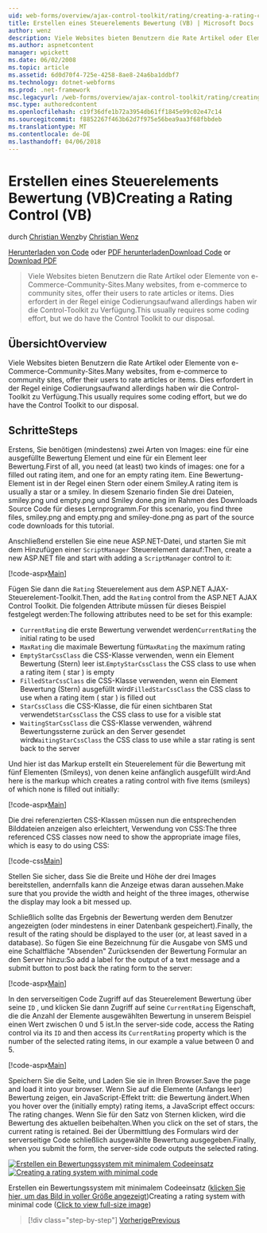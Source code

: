 ```yaml
---
uid: web-forms/overview/ajax-control-toolkit/rating/creating-a-rating-control-vb
title: Erstellen eines Steuerelements Bewertung (VB) | Microsoft Docs
author: wenz
description: Viele Websites bieten Benutzern die Rate Artikel oder Elemente von e-Commerce-Community-Sites. Dies erfordert in der Regel einige Codierungsaufwand, aber wir haben die...
ms.author: aspnetcontent
manager: wpickett
ms.date: 06/02/2008
ms.topic: article
ms.assetid: 6d0d70f4-725e-4258-8ae8-24a6ba1ddbf7
ms.technology: dotnet-webforms
ms.prod: .net-framework
msc.legacyurl: /web-forms/overview/ajax-control-toolkit/rating/creating-a-rating-control-vb
msc.type: authoredcontent
ms.openlocfilehash: c19f36dfe1b72a3954db61ff1845e99c02e47c14
ms.sourcegitcommit: f8852267f463b62d7f975e56bea9aa3f68fbbdeb
ms.translationtype: MT
ms.contentlocale: de-DE
ms.lasthandoff: 04/06/2018
---
```

<a name="creating-a-rating-control-vb"></a><span data-ttu-id="4deef-104">Erstellen eines Steuerelements Bewertung (VB)</span><span class="sxs-lookup"><span data-stu-id="4deef-104">Creating a Rating Control (VB)</span></span>
====================
<span data-ttu-id="4deef-105">durch [Christian Wenz](https://github.com/wenz)</span><span class="sxs-lookup"><span data-stu-id="4deef-105">by [Christian Wenz](https://github.com/wenz)</span></span>

<span data-ttu-id="4deef-106">[Herunterladen von Code](http://download.microsoft.com/download/9/3/f/93f8daea-bebd-4821-833b-95205389c7d0/rating0.vb.zip) oder [PDF herunterladen](http://download.microsoft.com/download/2/d/c/2dc10e34-6983-41d4-9c08-f78f5387d32b/rating0VB.pdf)</span><span class="sxs-lookup"><span data-stu-id="4deef-106">[Download Code](http://download.microsoft.com/download/9/3/f/93f8daea-bebd-4821-833b-95205389c7d0/rating0.vb.zip) or [Download PDF](http://download.microsoft.com/download/2/d/c/2dc10e34-6983-41d4-9c08-f78f5387d32b/rating0VB.pdf)</span></span>

> <span data-ttu-id="4deef-107">Viele Websites bieten Benutzern die Rate Artikel oder Elemente von e-Commerce-Community-Sites.</span><span class="sxs-lookup"><span data-stu-id="4deef-107">Many websites, from e-commerce to community sites, offer their users to rate articles or items.</span></span> <span data-ttu-id="4deef-108">Dies erfordert in der Regel einige Codierungsaufwand allerdings haben wir die Control-Toolkit zu Verfügung.</span><span class="sxs-lookup"><span data-stu-id="4deef-108">This usually requires some coding effort, but we do have the Control Toolkit to our disposal.</span></span>


## <a name="overview"></a><span data-ttu-id="4deef-109">Übersicht</span><span class="sxs-lookup"><span data-stu-id="4deef-109">Overview</span></span>

<span data-ttu-id="4deef-110">Viele Websites bieten Benutzern die Rate Artikel oder Elemente von e-Commerce-Community-Sites.</span><span class="sxs-lookup"><span data-stu-id="4deef-110">Many websites, from e-commerce to community sites, offer their users to rate articles or items.</span></span> <span data-ttu-id="4deef-111">Dies erfordert in der Regel einige Codierungsaufwand allerdings haben wir die Control-Toolkit zu Verfügung.</span><span class="sxs-lookup"><span data-stu-id="4deef-111">This usually requires some coding effort, but we do have the Control Toolkit to our disposal.</span></span>

## <a name="steps"></a><span data-ttu-id="4deef-112">Schritte</span><span class="sxs-lookup"><span data-stu-id="4deef-112">Steps</span></span>

<span data-ttu-id="4deef-113">Erstens, Sie benötigen (mindestens) zwei Arten von Images: eine für eine ausgefüllte Bewertung Element und eine für ein Element leer Bewertung.</span><span class="sxs-lookup"><span data-stu-id="4deef-113">First of all, you need (at least) two kinds of images: one for a filled out rating item, and one for an empty rating item.</span></span> <span data-ttu-id="4deef-114">Eine Bewertung-Element ist in der Regel einen Stern oder einem Smiley.</span><span class="sxs-lookup"><span data-stu-id="4deef-114">A rating item is usually a star or a smiley.</span></span> <span data-ttu-id="4deef-115">In diesem Szenario finden Sie drei Dateien, smiley.png und empty.png und Smiley done.png im Rahmen des Downloads Source Code für dieses Lernprogramm.</span><span class="sxs-lookup"><span data-stu-id="4deef-115">For this scenario, you find three files, smiley.png and empty.png and smiley-done.png as part of the source code downloads for this tutorial.</span></span>

<span data-ttu-id="4deef-116">Anschließend erstellen Sie eine neue ASP.NET-Datei, und starten Sie mit dem Hinzufügen einer `ScriptManager` Steuerelement darauf:</span><span class="sxs-lookup"><span data-stu-id="4deef-116">Then, create a new ASP.NET file and start with adding a `ScriptManager` control to it:</span></span>

[!code-aspx[Main](creating-a-rating-control-vb/samples/sample1.aspx)]

<span data-ttu-id="4deef-117">Fügen Sie dann die `Rating` Steuerelement aus dem ASP.NET AJAX-Steuerelement-Toolkit.</span><span class="sxs-lookup"><span data-stu-id="4deef-117">Then, add the `Rating` control from the ASP.NET AJAX Control Toolkit.</span></span> <span data-ttu-id="4deef-118">Die folgenden Attribute müssen für dieses Beispiel festgelegt werden:</span><span class="sxs-lookup"><span data-stu-id="4deef-118">The following attributes need to be set for this example:</span></span>

- <span data-ttu-id="4deef-119">`CurrentRating` die erste Bewertung verwendet werden</span><span class="sxs-lookup"><span data-stu-id="4deef-119">`CurrentRating` the initial rating to be used</span></span>
- <span data-ttu-id="4deef-120">`MaxRating` die maximale Bewertung für</span><span class="sxs-lookup"><span data-stu-id="4deef-120">`MaxRating` the maximum rating</span></span>
- <span data-ttu-id="4deef-121">`EmptyStarCssClass` die CSS-Klasse verwenden, wenn ein Element Bewertung (Stern) leer ist.</span><span class="sxs-lookup"><span data-stu-id="4deef-121">`EmptyStarCssClass` the CSS class to use when a rating item ( star ) is empty</span></span>
- <span data-ttu-id="4deef-122">`FilledStarCssClass` die CSS-Klasse verwenden, wenn ein Element Bewertung (Stern) ausgefüllt wird</span><span class="sxs-lookup"><span data-stu-id="4deef-122">`FilledStarCssClass` the CSS class to use when a rating item ( star ) is filled out</span></span>
- <span data-ttu-id="4deef-123">`StarCssClass` die CSS-Klasse, die für einen sichtbaren Stat verwendet</span><span class="sxs-lookup"><span data-stu-id="4deef-123">`StarCssClass` the CSS class to use for a visible stat</span></span>
- <span data-ttu-id="4deef-124">`WaitingStarCssClass` die CSS-Klasse verwenden, während Bewertungssterne zurück an den Server gesendet wird</span><span class="sxs-lookup"><span data-stu-id="4deef-124">`WaitingStarCssClass` the CSS class to use while a star rating is sent back to the server</span></span>

<span data-ttu-id="4deef-125">Und hier ist das Markup erstellt ein Steuerelement für die Bewertung mit fünf Elementen (Smileys), von denen keine anfänglich ausgefüllt wird:</span><span class="sxs-lookup"><span data-stu-id="4deef-125">And here is the markup which creates a rating control with five items (smileys) of which none is filled out initially:</span></span>

[!code-aspx[Main](creating-a-rating-control-vb/samples/sample2.aspx)]

<span data-ttu-id="4deef-126">Die drei referenzierten CSS-Klassen müssen nun die entsprechenden Bilddateien anzeigen also erleichtert, Verwendung von CSS:</span><span class="sxs-lookup"><span data-stu-id="4deef-126">The three referenced CSS classes now need to show the appropriate image files, which is easy to do using CSS:</span></span>

[!code-css[Main](creating-a-rating-control-vb/samples/sample3.css)]

<span data-ttu-id="4deef-127">Stellen Sie sicher, dass Sie die Breite und Höhe der drei Images bereitstellen, andernfalls kann die Anzeige etwas daran aussehen.</span><span class="sxs-lookup"><span data-stu-id="4deef-127">Make sure that you provide the width and height of the three images, otherwise the display may look a bit messed up.</span></span>

<span data-ttu-id="4deef-128">Schließlich sollte das Ergebnis der Bewertung werden dem Benutzer angezeigten (oder mindestens in einer Datenbank gespeichert).</span><span class="sxs-lookup"><span data-stu-id="4deef-128">Finally, the result of the rating should be displayed to the user (or, at least saved in a database).</span></span> <span data-ttu-id="4deef-129">So fügen Sie eine Bezeichnung für die Ausgabe von SMS und eine Schaltfläche "Absenden" Zurücksenden der Bewertung Formular an den Server hinzu:</span><span class="sxs-lookup"><span data-stu-id="4deef-129">So add a label for the output of a text message and a submit button to post back the rating form to the server:</span></span>

[!code-aspx[Main](creating-a-rating-control-vb/samples/sample4.aspx)]

<span data-ttu-id="4deef-130">In den serverseitigen Code Zugriff auf das Steuerelement Bewertung über seine `ID` , und klicken Sie dann Zugriff auf seine `CurrentRating` Eigenschaft, die die Anzahl der Elemente ausgewählten Bewertung in unserem Beispiel einen Wert zwischen 0 und 5 ist.</span><span class="sxs-lookup"><span data-stu-id="4deef-130">In the server-side code, access the Rating control via its `ID` and then access its `CurrentRating` property which is the number of the selected rating items, in our example a value between 0 and 5.</span></span>

[!code-aspx[Main](creating-a-rating-control-vb/samples/sample5.aspx)]

<span data-ttu-id="4deef-131">Speichern Sie die Seite, und Laden Sie sie in Ihren Browser.</span><span class="sxs-lookup"><span data-stu-id="4deef-131">Save the page and load it into your browser.</span></span> <span data-ttu-id="4deef-132">Wenn Sie auf die Elemente (Anfangs leer) Bewertung zeigen, ein JavaScript-Effekt tritt: die Bewertung ändert.</span><span class="sxs-lookup"><span data-stu-id="4deef-132">When you hover over the (initially empty) rating items, a JavaScript effect occurs: The rating changes.</span></span> <span data-ttu-id="4deef-133">Wenn Sie für den Satz von Sternen klicken, wird die Bewertung des aktuellen beibehalten.</span><span class="sxs-lookup"><span data-stu-id="4deef-133">When you click on the set of stars, the current rating is retained.</span></span> <span data-ttu-id="4deef-134">Bei der Übermittlung des Formulars wird der serverseitige Code schließlich ausgewählte Bewertung ausgegeben.</span><span class="sxs-lookup"><span data-stu-id="4deef-134">Finally, when you submit the form, the server-side code outputs the selected rating.</span></span>


<span data-ttu-id="4deef-135">[![Erstellen ein Bewertungssystem mit minimalem Codeeinsatz](creating-a-rating-control-vb/_static/image2.png)](creating-a-rating-control-vb/_static/image1.png)</span><span class="sxs-lookup"><span data-stu-id="4deef-135">[![Creating a rating system with minimal code](creating-a-rating-control-vb/_static/image2.png)](creating-a-rating-control-vb/_static/image1.png)</span></span>

<span data-ttu-id="4deef-136">Erstellen ein Bewertungssystem mit minimalem Codeeinsatz ([klicken Sie hier, um das Bild in voller Größe angezeigt](creating-a-rating-control-vb/_static/image3.png))</span><span class="sxs-lookup"><span data-stu-id="4deef-136">Creating a rating system with minimal code ([Click to view full-size image](creating-a-rating-control-vb/_static/image3.png))</span></span>

> [!div class="step-by-step"]
> [<span data-ttu-id="4deef-137">Vorherige</span><span class="sxs-lookup"><span data-stu-id="4deef-137">Previous</span></span>](creating-a-rating-control-cs.md)
